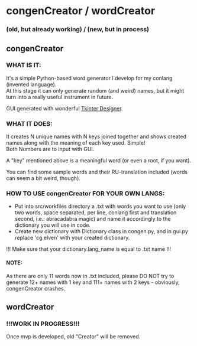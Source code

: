 # congenCreator / wordCreator 
### (old, but already working) / (new, but in process)

## congenCreator

### WHAT IS IT:

It's a simple Python-based word generator I develop for my conlang (invented language).  
At this stage it can only generate random (and weird) names, but it might turn into a really useful instrument in future.

GUI generated with wonderful [Tkinter Designer](https://github.com/ParthJadhav/Tkinter-Designer.git).

### WHAT IT DOES:

It creates N unique names with N keys joined together 
and shows created names along with the meaning of each key used. Simple!  
Both Numbers are to input with GUI.

A "key" mentioned above is a meaningful word (or even a root, if you want).

You can find some sample words and their RU-translation included 
(words can seem a bit weird, though).

### HOW TO USE congenCreator FOR YOUR OWN LANGS:
- Put into src/workfiles directory a .txt with words you want to use
(only two words, space separated, per line, conlang first and translation second, i.e.: abracadabra magic)
 and name it accordingly to the dictionary you will use in code.
- Create new dictionary with Dictionary class in congen.py, and in gui.py replace 'cg.elven' with your created dictionary.

!!! Make sure that your dictionary.lang_name is equal to .txt name !!!  

#### NOTE: 
As there are only 11 words now in .txt included, please DO NOT try to generate 
12+ names with 1 key and 111+ names with 2 keys - obviously, congenCreator crashes.


## wordCreator
### !!!WORK IN PROGRESS!!!

Once mvp is developed, old "Creator" will be removed. 


